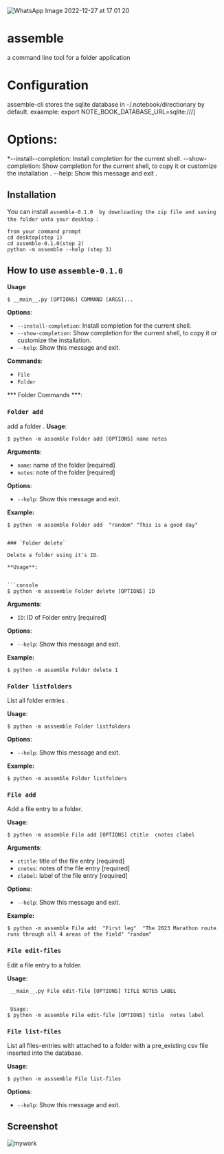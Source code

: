 ![WhatsApp Image 2022-12-27 at 17 01 20](https://user-images.githubusercontent.com/116971272/209692029-de0aad6d-b3e7-4df1-a728-5da726c35752.jpg)
# assemble
a command line tool for a folder application

# Configuration
assemble-cli stores the sqlite database in -/.notebook/directionary by default.
exaample:
export NOTE_BOOK_DATABASE_URL=sqlite:///]

# Options:
*--install--completion: Install completion for the current shell.
--show-completion: Show completion for the current shell, to copy it or customize the installation .
--help: Show this message and exit .

## Installation

You can install `assemble-0.1.0  by downloading the zip file and saving the folder unto your desktop `:


``` console
from your command prompt
cd desktop(step 1)
cd assemble-0.1.0(step 2)
python -m assemble --help (step 3)
```

## How to use `assemble-0.1.0`

**Usage**

```console
$ __main__.py [OPTIONS] COMMAND [ARGS]...
```

**Options**:

* `--install-completion`: Install completion for the current shell.
* `--show-completion`: Show completion for the current shell, to copy it or customize the installation.
* `--help`: Show this message and exit.

**Commands**:

* `File`
* `Folder`


*** Folder Commands ***:
### `Folder add`

add a folder .
**Usage**:

```console
$ python -m assemble Folder add [OPTIONS] name notes
```

**Arguments**:

* `name`: name of the folder  [required]
* `notes`: note of the folder  [required]

**Options**:
* `--help`: Show this message and exit.

**Example:**

```console
$ python -m assemble Folder add  "random" "This is a good day"


### `Folder delete`

Delete a folder using it's ID.

**Usage**:


```console
$ python -m asssemble Folder delete [OPTIONS] ID
```

**Arguments**:

* `ID`: ID of Folder entry  [required]

**Options**:

* `--help`: Show this message and exit.

**Example:**

```console
$ python -m assemble Folder delete 1
```


### `Folder listfolders`

List all folder entries .

**Usage**:


```console
$ python -m asssemble Folder listfolders 
```

**Options**:

* `--help`: Show this message and exit.

**Example:**

```console
$ python -m assemble Folder listfolders
```


### `File add`

Add a file entry to a folder.

**Usage**:

```console
$ python -m assemble File add [OPTIONS] ctitle  cnotes clabel
```

**Arguments**:

* `ctitle`: title of the file entry  [required]
* `cnotes`: notes of the file entry  [required]
* `clabel`: label of the file entry  [required]

**Options**:
* `--help`: Show this message and exit.

**Example:**

```console
$ python -m assemble File add  "First leg"  "The 2023 Marathon route runs through all 4 areas of the field" "random"
```


### `File edit-files`

Edit a file entry to a folder.

**Usage**:

```console
 __main__.py File edit-file [OPTIONS] TITLE NOTES LABEL
 
 
 Usage:
$ python -m assemble File edit-file [OPTIONS] title  notes label
```

### `File list-files`

List all files-entries with attached to a folder with a pre_existing csv file inserted into the database.

**Usage**:


```console
$ python -m asssemble File list-files 
```

**Options**:

* `--help`: Show this message and exit.



## Screenshot 

![mywork](https://user-images.githubusercontent.com/116971272/213660795-0044f390-b20b-436e-806f-c4936f758110.png)
